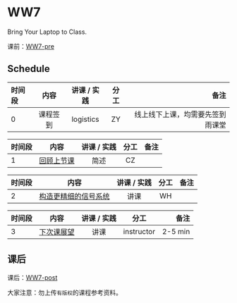 # WW7

Bring Your Laptop to Class. 

课前：[WW7-pre](WW7-Pre.md)

## Schedule

|时间段   |  内容    | 讲课 / 实践     |  分工  |  备注       |
| :---    |   :----:    |   :----:    |    :----:    | ---: |
|   0     |  课程签到    |  logistics   |     ZY     |   线上线下上课，均需要先签到雨课堂     |



|时间段     |  内容    | 讲课 / 实践     |  分工  |备注       |
| :---     |   :----:   |   :----:    |    :----:    | ---: |
|    1     | [回顾上节课](../WW6/WW6-Plan.md)   |  简述 | CZ |        |



|时间段     |  内容    | 讲课 / 实践     |  分工  |备注       |
| :---     |   :----:    |   :----:    |    :----:    |       ---: |
|    2     | [构造更精细的信号系统](WW7-Quant.md) | 讲课   |   WH    |             |
 
 

|时间段     |  内容    | 讲课 / 实践     |  分工  |备注       |
| :---     |   :----:    |   :----:    |    :----:    |       ---: |
|    3     | [下次课展望](../WW8/WW8-Plan.md)     |  讲课   |  instructor  |   2-5 min   |


## 课后

课后：[WW7-post](WW7-Post.md)

大家注意：勿上传``有版权``的课程参考资料。
